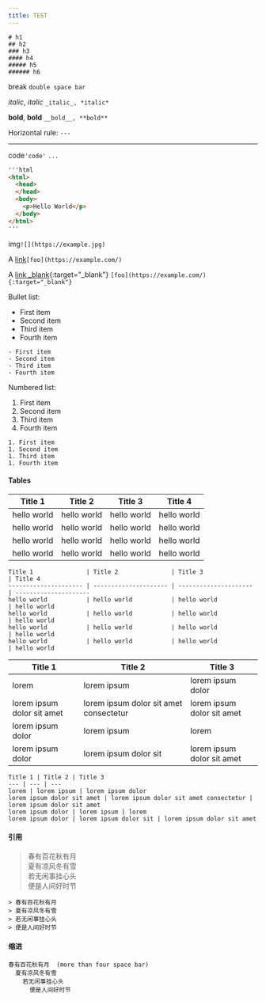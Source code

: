 ```yaml
---
title: TEST
---
```


```
# h1
## h2  
### h3
#### h4
##### h5
###### h6
```

break `double space bar`  

_italic_, *italic*  `_italic_, *italic*`
 
__bold__, **bold** `__bold__, **bold**`  
 
Horizontal rule: `---`

---  

 code`'code'`  `...`

```html
'''html
<html>
  <head>
  </head>
  <body>
    <p>Hello World</p>
  </body>
</html>
'''
```

img`![](https://example.jpg)`

A [link](https://lcr.github.io/)`[foo](https://example.com/)`  

A [link _blank](https://lcr.github.io/){:target="_blank"} `[foo](https://example.com/){:target="_blank"}`


<!-- more -->

Bullet list:
- First item
- Second item
- Third item
- Fourth item

```
- First item
- Second item
- Third item
- Fourth item
```

Numbered list:
1. First item
1. Second item
1. Third item
1. Fourth item

```
1. First item
1. Second item
1. Third item
1. Fourth item
```

#### Tables

Title 1               | Title 2               | Title 3               | Title 4
--------------------- | --------------------- | --------------------- | ---------------------
hello world           | hello world           | hello world           | hello world 
hello world           | hello world           | hello world           | hello world 
hello world           | hello world           | hello world           | hello world 
hello world           | hello world           | hello world           | hello world 

```
Title 1               | Title 2               | Title 3               | Title 4
--------------------- | --------------------- | --------------------- | ---------------------
hello world           | hello world           | hello world           | hello world 
hello world           | hello world           | hello world           | hello world 
hello world           | hello world           | hello world           | hello world 
hello world           | hello world           | hello world           | hello world 
```

Title 1 | Title 2 | Title 3 
--- | --- | --- 
lorem | lorem ipsum | lorem ipsum dolor 
lorem ipsum dolor sit amet | lorem ipsum dolor sit amet consectetur | lorem ipsum dolor sit amet 
lorem ipsum dolor | lorem ipsum | lorem 
lorem ipsum dolor | lorem ipsum dolor sit | lorem ipsum dolor sit amet 

```
Title 1 | Title 2 | Title 3
--- | --- | --- 
lorem | lorem ipsum | lorem ipsum dolor 
lorem ipsum dolor sit amet | lorem ipsum dolor sit amet consectetur | lorem ipsum dolor sit amet 
lorem ipsum dolor | lorem ipsum | lorem 
lorem ipsum dolor | lorem ipsum dolor sit | lorem ipsum dolor sit amet 
```

#### 引用

> 春有百花秋有月  
> 夏有凉风冬有雪  
> 若无闲事挂心头  
> 便是人间好时节  

```
> 春有百花秋有月  
> 夏有凉风冬有雪  
> 若无闲事挂心头  
> 便是人间好时节  
```

#### 缩进

    春有百花秋有月  (more than four space bar)
      夏有凉风冬有雪  
        若无闲事挂心头  
          便是人间好时节 
    